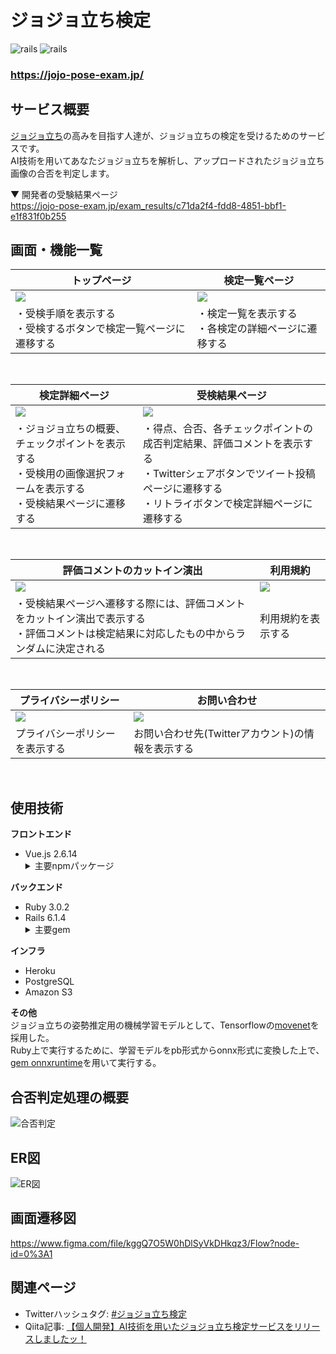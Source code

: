 # ジョジョ立ち検定
![rails](https://img.shields.io/badge/Rails-v6.1.4-red)
![rails](https://img.shields.io/badge/Vue-v2.6.14-brightgreen)

### https://jojo-pose-exam.jp/

<!-- ![ogp](https://github.com/kohei-yamamoto1012/jojo-pose-exam/blob/main/app/assets/images/ogp.png) -->

## サービス概要
[ジョジョ立ち](https://ja.wikipedia.org/wiki/%E8%8D%92%E6%9C%A8%E9%A3%9B%E5%91%82%E5%BD%A6#%E3%82%B8%E3%83%A7%E3%82%B8%E3%83%A7%E7%AB%8B%E3%81%A1)の高みを目指す人達が、ジョジョ立ちの検定を受けるためのサービスです。<br>
AI技術を用いてあなたジョジョ立ちを解析し、アップロードされたジョジョ立ち画像の合否を判定します。

▼ 開発者の受験結果ページ<br>
https://jojo-pose-exam.jp/exam_results/c71da2f4-fdd8-4851-bbf1-e1f831f0b255


## 画面・機能一覧
| トップページ                                                          | 検定一覧ページ                                                          |
| ------------------------------------------------------------------ | -------------------------------------------------------------------- |
| <img src="https://gyazo.com/c210cc60b2312ac2397ec223992d7300.png"> | <img src="https://gyazo.com/fc4a8aa873ae130b9432552c133c285c.png">   |
| ・受検手順を表示する<br>・受検するボタンで検定一覧ページに遷移する               | ・検定一覧を表示する<br>・各検定の詳細ページに遷移する                           |
<br>

| 検定詳細ページ                                                                       | 受検結果ページ                                                         |
| ------------------------------------------------------------------                | -------------------------------------------------------------------- |
| <img src="https://gyazo.com/a6cf62864530e720760b91fd9ac222ce.png">                | <img src="https://gyazo.com/82686eb88ca6cc62b21a63fd4fe439c7.png">   |
| ・ジョジョ立ちの概要、チェックポイントを表示する<br>・受検用の画像選択フォームを表示する<br>・受検結果ページに遷移する | ・得点、合否、各チェックポイントの成否判定結果、評価コメントを表示する　<br>・Twitterシェアボタンでツイート投稿ページに遷移する<br>・リトライボタンで検定詳細ページに遷移する |
<br>

| 評価コメントのカットイン演出                                                                      | 利用規約                                                       |
| ------------------------------------------------------------------                | -------------------------------------------------------------------- |
| <img src="https://gyazo.com/cf13b301d7f635f21b382a349f36f102.png">                | <img src="https://gyazo.com/1ad975307df6de906859a4ddc30d32c2.png"> |
| ・受検結果ページへ遷移する際には、評価コメントをカットイン演出で表示する<br>・評価コメントは検定結果に対応したもの中からランダムに決定される | 利用規約を表示する|
<br>

| プライバシーポリシー                                                    | お問い合わせ                                                               |
| ------------------------------------------------------------------ | --------------------------------------------------------------------    |
| <img src="https://gyazo.com/63ed8c122f667bf7b3eb585814c9a92f.png"> | <img src="https://gyazo.com/36a98d3a56997d7c16896ec9828f58b9.png">      |
| プライバシーポリシーを表示する                                            | お問い合わせ先(Twitterアカウント)の情報を表示する　                            |
<br>

## 使用技術
**フロントエンド**
<ul>
  <li>Vue.js 2.6.14</li>
  <details>
    <summary>主要npmパッケージ</summary>
    <ul>
      <li><a href="https://github.com/vuetifyjs/vuetify">vuetify</a></li>
      <li><a href="https://github.com/vuejs/vue-router">vue-router</a></li>
      <li><a href="https://github.com/vuejs/vuex/tree/3.x">vuex</a></li>
      <li><a href="https://github.com/logaretm/vee-validate">vee-validate</a></li>
      <li><a href="https://github.com/cngu/vue-typer">vue-typer</a></li> 
      <li><a href="https://github.com/eslint/eslint">eslint</a></li>
    </ul>
  </deatails>
</ul>

**バックエンド**
<ul>
  <li>Ruby 3.0.2</li>
  <li>Rails 6.1.4</li>
  <details>
    <summary>主要gem</summary>
    <ul>
      <li><a href="https://github.com/microsoft/onnxruntime">onnxruntime</a></li>
      <li><a href="https://github.com/libvips/ruby-vips">ruby-vips</a></li>
      <li><a href=https://github.com/aws/aws-sdk-ruby"">aws-sdk-s3</a></li>     
      <li><a href="https://github.com/okuramasafumi/alba">alba</a></li>
      <li><a href="https://github.com/mbleigh/seed-fu">seed-fu</a></li>
      <li><a href="https://github.com/kpumuk/meta-tags">meta-tags</a></li>
      <li><a href="https://github.com/rubocop/rubocop">rubocop</a></li>
    </ul>
  </deatails>
</ul>
  
**インフラ**
- Heroku
- PostgreSQL
- Amazon S3

**その他**<br>
ジョジョ立ちの姿勢推定用の機械学習モデルとして、Tensorflowの[movenet](https://www.tensorflow.org/hub/tutorials/movenet?hl=ja)を採用した。<br>
Ruby上で実行するために、学習モデルをpb形式からonnx形式に変換した上で、[gem onnxruntime](https://github.com/microsoft/onnxruntime)を用いて実行する。

## 合否判定処理の概要
![合否判定](https://gyazo.com/045ac4c6f0582d06d0c7f88b073ec154.png)

## ER図
![ER図](https://gyazo.com/b1b912d86ed8d3ee1bd09ed60112304a.png)

## 画面遷移図
https://www.figma.com/file/kggQ7O5W0hDlSyVkDHkqz3/Flow?node-id=0%3A1

## 関連ページ
- Twitterハッシュタグ: [#ジョジョ立ち検定](https://twitter.com/search?q=%23%E3%82%B8%E3%83%A7%E3%82%B8%E3%83%A7%E7%AB%8B%E3%81%A1%E6%A4%9C%E5%AE%9A&src=typed_query)
- Qiita記事: [【個人開発】AI技術を用いたジョジョ立ち検定サービスをリリースしましたッ！](https://qiita.com/yamamoto-kohei1111/items/3a966b28f53f76aec7f9)
